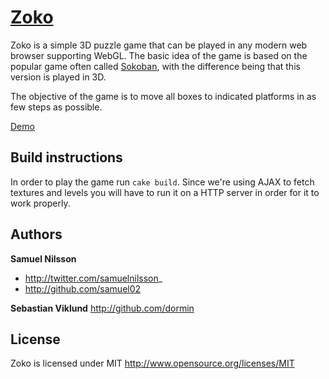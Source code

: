 [Zoko](http://lula.github.com/game-off-2012)
=========

Zoko is a simple 3D puzzle game that can be played in any modern web browser supporting WebGL. The basic idea of the game is based on the popular game often called [Sokoban](http://en.wikipedia.org/wiki/Sokoban),
 with the difference being that this version is played in 3D.

The objective of the game is to move all boxes to indicated platforms in as few steps as possible.

[Demo](http://lulea.github.com/game-off-2012)


Build instructions
------------------
In order to play the game run `cake build`. Since we're using AJAX to fetch textures and levels you will have to run it on a HTTP server
in order for it to work properly.


Authors
----------
**Samuel Nilsson**
+ http://twitter.com/samuelnilsson_
+ http://github.com/samuel02

**Sebastian Viklund**
http://github.com/dormin


License
----------
Zoko is licensed under MIT http://www.opensource.org/licenses/MIT
